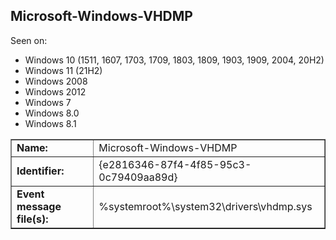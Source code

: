 ## Microsoft-Windows-VHDMP

Seen on:
* Windows 10 (1511, 1607, 1703, 1709, 1803, 1809, 1903, 1909, 2004, 20H2)
* Windows 11 (21H2)
* Windows 2008
* Windows 2012
* Windows 7
* Windows 8.0
* Windows 8.1

<table border="1" class="docutils">
  <tbody>
    <tr>
      <td><b>Name:</b></td>
      <td>Microsoft-Windows-VHDMP</td>
    </tr>
    <tr>
      <td><b>Identifier:</b></td>
      <td>{e2816346-87f4-4f85-95c3-0c79409aa89d}</td>
    </tr>
    <tr>
      <td><b>Event message file(s):</b></td>
      <td>%systemroot%\system32\drivers\vhdmp.sys</td>
    </tr>
  </tbody>
</table>

&nbsp;

